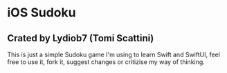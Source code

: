 #  iOS Sudoku
## Crated by **Lydiob7 (Tomi Scattini)**

This is just a simple Sudoku game I'm using to learn Swift and SwiftUI, feel free to use it, fork it, suggest changes or critizise my way of thinking.


